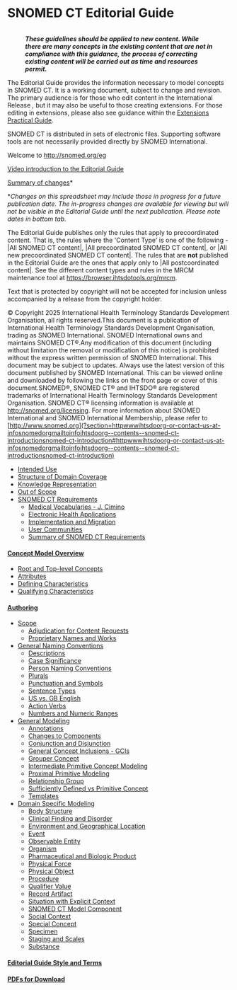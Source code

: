 # SNOMED CT Editorial Guide

<figure><img src="attachments/27591252/35987732.png" alt="" title=""><figcaption><p><em><strong>These guidelines should be applied to new content. While there are many concepts in the existing content that are not in compliance with this guidance, the process of correcting existing content will be carried out as time and resources permit.</strong></em></p></figcaption></figure>

  

The Editorial Guide provides the information necessary to model concepts in SNOMED CT. It is a working document, subject to change and revision. The primary audience is for those who edit content in the International Release _,_ but it may also be useful to those creating extensions. For those editing in extensions, please also see guidance within the [Extensions Practical Guide](https://confluence.ihtsdotools.org/display/DOCEXTPG/Extensions+Practical+Guide). 

SNOMED CT is distributed in sets of electronic files. Supporting software tools are not necessarily provided directly by SNOMED International.

Welcome to <http://snomed.org/eg>

[Video introduction to the Editorial Guide](https://drive.google.com/file/d/1OuQixcCCM1N-BuKxTH6LDfvggTB1NJM7/view?usp=sharing)

[Summary of changes](https://docs.google.com/spreadsheets/d/1xHZNeNQwkCcUPaZGEl28GFGv_WMTHZoeHeAV5cSjOFU/)*

*_Changes on this spreadsheet may include those in progress for a future publication date. The in-progress changes are available for viewing but will not be visible in the Editorial Guide until the next publication. Please note dates in bottom tab._

The Editorial Guide publishes only the rules that apply to precoordinated content. That is, the rules where the 'Content Type' is one of the following - |All SNOMED CT content|, |All precoordinated SNOMED CT content|, or |All new precoordinated SNOMED CT content|. The rules that are **not** published in the Editorial Guide are the ones that apply only to |All postcoordinated content|. See the different content types and rules in the MRCM maintenance tool at <https://browser.ihtsdotools.org/mrcm>. 

Text that is protected by copyright will not be accepted for inclusion unless accompanied by a release from the copyright holder.

© Copyright 2025 International Health Terminology Standards Development Organisation, all rights reserved.This document is a publication of International Health Terminology Standards Development Organisation, trading as SNOMED International. SNOMED International owns and maintains SNOMED CT®.Any modification of this document (including without limitation the removal or modification of this notice) is prohibited without the express written permission of SNOMED International. This document may be subject to updates. Always use the latest version of this document published by SNOMED International. This can be viewed online and downloaded by following the links on the front page or cover of this document.SNOMED®, SNOMED CT® and IHTSDO® are registered trademarks of International Health Terminology Standards Development Organisation. SNOMED CT® licensing information is available at <http://snomed.org/licensing>. For more information about SNOMED International and SNOMED International Membership, please refer to [http://www.snomed.org](?section=httpwwwihtsdoorg-or-contact-us-at-infosnomedorgmailtoinfoihtsdoorg--contents--snomed-ct-introductionsnomed-ct-introduction#httpwwwihtsdoorg-or-contact-us-at-infosnomedorgmailtoinfoihtsdoorg--contents--snomed-ct-introductionsnomed-ct-introduction)

  * [Intended Use](?section=intended-use#intended-use)
  * [Structure of Domain Coverage](?section=structure-of-domain-coverage#structure-of-domain-coverage)
  * [Knowledge Representation](?section=knowledge-representation#knowledge-representation)
  * [Out of Scope](?section=out-of-scope#out-of-scope)
  * [SNOMED CT Requirements](?section=snomed-ct-requirements#snomed-ct-requirements)
    * [Medical Vocabularies - J. Cimino](?section=medical-vocabularies-j-cimino#medical-vocabularies-j-cimino)
    * [Electronic Health Applications](?section=electronic-health-applications#electronic-health-applications)
    * [Implementation and Migration](?section=implementation-and-migration#implementation-and-migration)
    * [User Communities](?section=user-communities#user-communities)
    * [Summary of SNOMED CT Requirements](?section=summary-of-snomed-ct-requirements#summary-of-snomed-ct-requirements)

#### [Concept Model Overview](?section=concept-model-overview#concept-model-overview)

  * [Root and Top-level Concepts](?section=root-and-top-level-concepts#root-and-top-level-concepts)
  * [Attributes](?section=attributes#attributes)
  * [Defining Characteristics](?section=defining-characteristics#defining-characteristics)
  * [Qualifying Characteristics](?section=qualifying-characteristics#qualifying-characteristics)

#### [Authoring](?section=authoring#authoring)

  * [Scope](?section=scope#scope)
    * [Adjudication for Content Requests](?section=adjudication-for-content-requests#adjudication-for-content-requests)
    * [Proprietary Names and Works](?section=proprietary-names-and-works#proprietary-names-and-works)
  * [General Naming Conventions](?section=general-naming-conventions#general-naming-conventions)
    * [Descriptions](?section=descriptions#descriptions)
    * [Case Significance](?section=case-significance#case-significance)
    * [Person Naming Conventions](?section=person-naming-conventions#person-naming-conventions)
    * [Plurals](?section=plurals#plurals)
    * [Punctuation and Symbols](?section=punctuation-and-symbols#punctuation-and-symbols)
    * [Sentence Types](?section=sentence-types#sentence-types)
    * [US vs. GB English](?section=us-vs-gb-english#us-vs-gb-english)
    * [Action Verbs](?section=action-verbs#action-verbs)
    * [Numbers and Numeric Ranges](?section=numbers-and-numeric-ranges#numbers-and-numeric-ranges)
  * [General Modeling](?section=general-modeling#general-modeling)
    * [Annotations](?section=annotations#annotations)
    * [Changes to Components](?section=changes-to-components#changes-to-components)
    * [Conjunction and Disjunction](?section=conjunction-and-disjunction#conjunction-and-disjunction)
    * [General Concept Inclusions - GCIs](?section=general-concept-inclusions-gcis#general-concept-inclusions-gcis)
    * [Grouper Concept](?section=grouper-concept#grouper-concept)
    * [Intermediate Primitive Concept Modeling](?section=intermediate-primitive-concept-modeling#intermediate-primitive-concept-modeling)
    * [Proximal Primitive Modeling](?section=proximal-primitive-modeling#proximal-primitive-modeling)
    * [Relationship Group](?section=relationship-group#relationship-group)
    * [Sufficiently Defined vs Primitive Concept](?section=sufficiently-defined-vs-primitive-concept#sufficiently-defined-vs-primitive-concept)
    * [Templates](?section=templates#templates)
  * [Domain Specific Modeling](?section=domain-specific-modeling#domain-specific-modeling)
    * [Body Structure](?section=body-structure#body-structure)
    * [Clinical Finding and Disorder](?section=clinical-finding-and-disorder#clinical-finding-and-disorder)
    * [Environment and Geographical Location](?section=environment-and-geographical-location#environment-and-geographical-location)
    * [Event](?section=event#event)
    * [Observable Entity](?section=observable-entity#observable-entity)
    * [Organism](?section=organism#organism)
    * [Pharmaceutical and Biologic Product](?section=pharmaceutical-and-biologic-product#pharmaceutical-and-biologic-product)
    * [Physical Force](?section=physical-force#physical-force)
    * [Physical Object](?section=physical-object#physical-object)
    * [Procedure](?section=procedure#procedure)
    * [Qualifier Value](?section=qualifier-value#qualifier-value)
    * [Record Artifact](?section=record-artifact#record-artifact)
    * [Situation with Explicit Context](?section=situation-with-explicit-context#situation-with-explicit-context)
    * [SNOMED CT Model Component](?section=snomed-ct-model-component#snomed-ct-model-component)
    * [Social Context](?section=social-context#social-context)
    * [Special Concept](?section=special-concept#special-concept)
    * [Specimen](?section=specimen#specimen)
    * [Staging and Scales](?section=staging-and-scales#staging-and-scales)
    * [Substance](?section=substance#substance)

#### [Editorial Guide Style and Terms](?section=editorial-guide-style-and-terms#editorial-guide-style-and-terms)

#### [PDFs for Download](?section=pdfs-for-download#pdfs-for-download)
